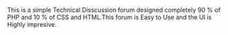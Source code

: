 This is a simple Technical Disscussion forum designed completely 90 % of PHP and 10 % of CSS and HTML.This forum is Easy to Use and the UI is Highly impresive.
